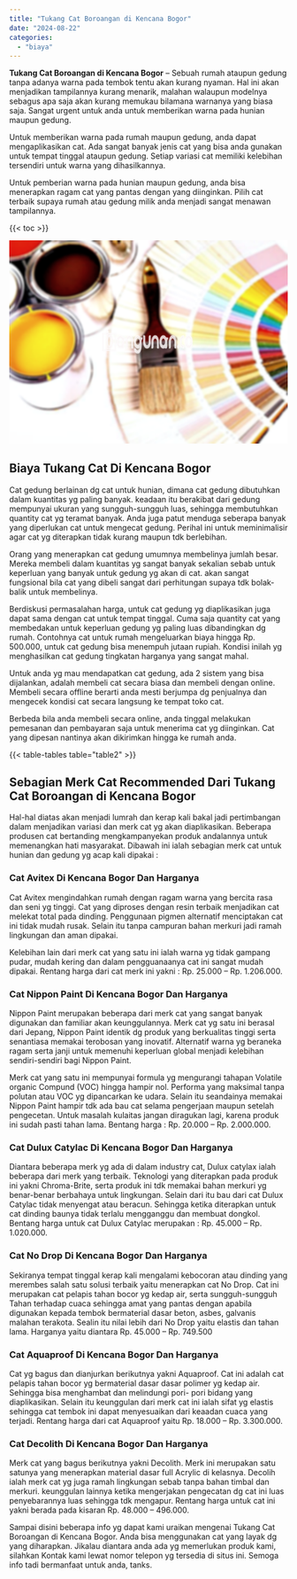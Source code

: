 ```yaml
---
title: "Tukang Cat Boroangan di Kencana Bogor"
date: "2024-08-22"
categories: 
  - "biaya"
---
```


**Tukang Cat Boroangan di Kencana Bogor** – Sebuah rumah ataupun gedung tanpa adanya warna pada tembok tentu akan kurang nyaman. Hal ini akan menjadikan tampilannya kurang menarik, malahan walaupun modelnya sebagus apa saja akan kurang memukau bilamana warnanya yang biasa saja. Sangat urgent untuk anda untuk memberikan warna pada hunian maupun gedung.

Untuk memberikan warna pada rumah maupun gedung, anda dapat mengaplikasikan cat. Ada sangat banyak jenis cat yang bisa anda gunakan untuk tempat tinggal ataupun gedung. Setiap variasi cat memiliki kelebihan tersendiri untuk warna yang dihasilkannya.

Untuk pemberian warna pada hunian maupun gedung, anda bisa menerapkan ragam cat yang pantas dengan yang diinginkan. Pilih cat terbaik supaya rumah atau gedung milik anda menjadi sangat menawan tampilannya.

{{< toc >}}

![Tukang Cat Boroangan di Kencana Bogor](/images/jasa-cat-murah36.png)

## Biaya Tukang Cat Di Kencana Bogor

Cat gedung berlainan dg cat untuk hunian, dimana cat gedung dibutuhkan dalam kuantitas yg paling banyak. keadaan itu berakibat dari gedung mempunyai ukuran yang sungguh-sungguh luas, sehingga membutuhkan quantity cat yg teramat banyak. Anda juga patut menduga seberapa banyak yang diperlukan cat untuk mengecat gedung. Perihal ini untuk meminimalisir agar cat yg diterapkan tidak kurang maupun tdk berlebihan.

Orang yang menerapkan cat gedung umumnya membelinya jumlah besar. Mereka membeli dalam kuantitas yg sangat banyak sekalian sebab untuk keperluan yang banyak untuk gedung yg akan di cat. akan sangat fungsional bila cat yang dibeli sangat dari perhitungan supaya tdk bolak-balik untuk membelinya.

Berdiskusi permasalahan harga, untuk cat gedung yg diaplikasikan juga dapat sama dengan cat untuk tempat tinggal. Cuma saja quantity cat yang membedakan untuk keperluan gedung yg paling luas dibandingkan dg rumah. Contohnya cat untuk rumah mengeluarkan biaya hingga Rp. 500.000, untuk cat gedung bisa menempuh jutaan rupiah. Kondisi inilah yg menghasilkan cat gedung tingkatan harganya yang sangat mahal.

Untuk anda yg mau mendapatkan cat gedung, ada 2 sistem yang bisa dijalankan, adalah membeli cat secara biasa dan membeli dengan online. Membeli secara offline berarti anda mesti berjumpa dg penjualnya dan mengecek kondisi cat secara langsung ke tempat toko cat.

Berbeda bila anda membeli secara online, anda tinggal melakukan pemesanan dan pembayaran saja untuk menerima cat yg diinginkan. Cat yang dipesan nantinya akan dikirimkan hingga ke rumah anda.

{{< table-tables table="table2" >}}

## Sebagian Merk Cat Recommended Dari Tukang Cat Boroangan di Kencana Bogor

Hal-hal diatas akan menjadi lumrah dan kerap kali bakal jadi pertimbangan dalam menjadikan variasi dan merk cat yg akan diaplikasikan. Beberapa produsen cat bertanding mengkampanyekan produk andalannya untuk memenangkan hati masyarakat. Dibawah ini ialah sebagian merk cat untuk hunian dan gedung yg acap kali dipakai :

### Cat Avitex Di Kencana Bogor Dan Harganya

Cat Avitex mengindahkan rumah dengan ragam warna yang bercita rasa dan seni yg tinggi. Cat yang diproses dengan resin terbaik menjadikan cat melekat total pada dinding. Penggunaan pigmen alternatif menciptakan cat ini tidak mudah rusak. Selain itu tanpa campuran bahan merkuri jadi ramah lingkungan dan aman dipakai.

Kelebihan lain dari merk cat yang satu ini ialah warna yg tidak gampang pudar, mudah kering dan dalam pengguanaanya cat ini sangat mudah dipakai. Rentang harga dari cat merk ini yakni : Rp. 25.000 – Rp. 1.206.000.

### Cat Nippon Paint Di Kencana Bogor Dan Harganya

Nippon Paint merupakan beberapa dari merk cat yang sangat banyak digunakan dan familiar akan keunggulannya. Merk cat yg satu ini berasal dari Jepang, Nippon Paint identik dg produk yang berkualitas tinggi serta senantiasa memakai terobosan yang inovatif. Alternatif warna yg beraneka ragam serta janji untuk memenuhi keperluan global menjadi kelebihan sendiri-sendiri bagi Nippon Paint.

Merk cat yang satu ini mempunyai formula yg mengurangi tahapan Volatile organic Compund (VOC) hingga hampir nol. Performa yang maksimal tanpa polutan atau VOC yg dipancarkan ke udara. Selain itu seandainya memakai Nippon Paint hampir tdk ada bau cat selama pengerjaan maupun setelah pengecetan. Untuk masalah kulaitas jangan diragukan lagi, karena produk ini sudah pasti tahan lama. Bentang harga : Rp. 20.000 – Rp. 2.000.000.

### Cat Dulux Catylac Di Kencana Bogor Dan Harganya

Diantara beberapa merk yg ada di dalam industry cat, Dulux catylax ialah beberapa dari merk yang terbaik. Teknologi yang diterapkan pada produk ini yakni Chroma-Brite, serta produk ini tdk memakai bahan merkuri yg benar-benar berbahaya untuk lingkungan. Selain dari itu bau dari cat Dulux Catylac tidak menyengat atau beracun. Sehingga ketika diterapkan untuk cat dinding baunya tidak terlalu mengganggu dan membuat dongkol. Bentang harga untuk cat Dulux Catylac merupakan : Rp. 45.000 – Rp. 1.020.000.

### Cat No Drop Di Kencana Bogor Dan Harganya

Sekiranya tempat tinggal kerap kali mengalami kebocoran atau dinding yang merembes salah satu solusi terbaik yaitu menerapkan cat No Drop. Cat ini merupakan cat pelapis tahan bocor yg kedap air, serta sungguh-sungguh Tahan terhadap cuaca sehingga amat yang pantas dengan apabila digunakan kepada tembok bermaterial dasar beton, asbes, galvanis malahan terakota. Sealin itu nilai lebih dari No Drop yaitu elastis dan tahan lama. Harganya yaitu diantara Rp. 45.000 – Rp. 749.500

### Cat Aquaproof Di Kencana Bogor Dan Harganya

Cat yg bagus dan dianjurkan berikutnya yakni Aquaproof. Cat ini adalah cat pelapis tahan bocor yg bermaterial dasar dasar polimer yg kedap air. Sehingga bisa menghambat dan melindungi pori- pori bidang yang diaplikasikan. Selain itu keunggulan dari merk cat ini ialah sifat yg elastis sehingga cat tembok ini dapat menyesuaikan dari keaadan cuaca yang terjadi. Rentang harga dari cat Aquaproof yaitu Rp. 18.000 – Rp. 3.300.000.

### Cat Decolith Di Kencana Bogor Dan Harganya

Merk cat yang bagus berikutnya yakni Decolith. Merk ini merupakan satu satunya yang menerapkan material dasar full Acrylic di kelasnya. Decolih ialah merk cat yg juga ramah lingkungan sebab tanpa bahan timbal dan merkuri. keunggulan lainnya ketika mengerjakan pengecatan dg cat ini luas penyebarannya luas sehingga tdk mengapur. Rentang harga untuk cat ini yakni berada pada kisaran Rp. 48.000 – 496.000.

Sampai disini beberapa info yg dapat kami uraikan mengenai Tukang Cat Boroangan di Kencana Bogor. Anda bisa menggunakan cat yang layak dg yang diharapkan. Jikalau diantara anda ada yg memerlukan produk kami, silahkan Kontak kami lewat nomor telepon yg tersedia di situs ini. Semoga info tadi bermanfaat untuk anda, tanks.
